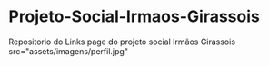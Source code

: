 # Projeto-Social-Irmaos-Girassois
Repositorio do Links page do projeto social Irmãos Girassois
src="assets/imagens/perfil.jpg"
